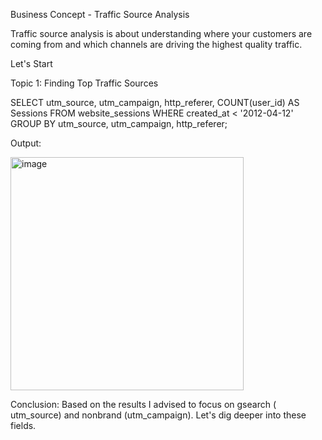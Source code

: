 Business Concept - Traffic Source Analysis

Traffic source analysis is about understanding where your customers are coming from and which channels are driving the highest quality traffic.  

Let's Start 

Topic 1: Finding Top Traffic Sources

SELECT 
      utm_source,
      utm_campaign, 
      http_referer,
      COUNT(user_id) AS Sessions
FROM website_sessions
     WHERE created_at < '2012-04-12'
GROUP BY utm_source,
         utm_campaign,
         http_referer;

Output: 

<img width="373" alt="image" src="https://github.com/NayamSoni/Analyzing-Website-Traffic-Sources-using-SQL-/assets/98815102/da35337e-3ea5-440e-b1ee-d6ef2e98fc09">


Conclusion: Based on the results I advised to focus on gsearch ( utm_source) and nonbrand (utm_campaign). Let's dig deeper into these fields.

